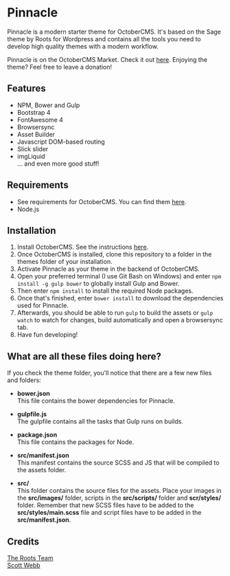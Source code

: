 # Pinnacle
Pinnacle is a modern starter theme for OctoberCMS. It's based on the Sage theme by Roots for Wordpress and contains all the tools you need to develop high quality themes with a modern workflow.

Pinnacle is on the OctoberCMS Market. Check it out [here](https://octobercms.com/theme/paulpoot-pp-pinnacle). Enjoying the theme? Feel free to leave a donation!

## Features
* NPM, Bower and Gulp
* Bootstrap 4
* FontAwesome 4
* Browsersync
* Asset Builder
* Javascript DOM-based routing
* Slick slider
* imgLiquid  
... and even more good stuff!

## Requirements
* See requirements for OctoberCMS. You can find them [here](https://octobercms.com/docs/setup/installation#system-requirements).
* Node.js

## Installation
1. Install OctoberCMS. See the instructions [here](https://octobercms.com/docs/setup/installation).
1. Once OctoberCMS is installed, clone this repository to a folder in the themes folder of your installation.
1. Activate Pinnacle as your theme in the backend of OctoberCMS.
1. Open your preferred terminal (I use Git Bash on Windows) and enter `npm install -g gulp bower` to globally install Gulp and Bower.
1. Then enter `npm install` to install the required Node packages.
1. Once that's finished, enter `bower install` to download the dependencies used for Pinnacle.
1. Afterwards, you should be able to run `gulp` to build the assets or `gulp watch` to watch for changes, build automatically and open a browsersync tab.
1. Have fun developing!

## What are all these files doing here?
If you check the theme folder, you'll notice that there are a few new files and folders:

* **bower.json**  
  This file contains the bower dependencies for Pinnacle.
* **gulpfile.js**  
  The gulpfile contains all the tasks that Gulp runs on builds.
* **package.json**  
  This file contains the packages for Node.
* **src/manifest.json**  
  This manifest contains the source SCSS and JS that will be compiled to the assets folder.

* **src/**  
  This folder contains the source files for the assets. Place your images in the **src/images/** folder, scripts in the **src/scripts/** folder and **scr/styles/** folder. Remember that new SCSS files have to be added to the **src/styles/main.scss** file and script files have to be added in the **src/manifest.json**.

## Credits
[The Roots Team](https://roots.io/sage/)  
[Scott Webb](https://unsplash.com/@scottwebb)
